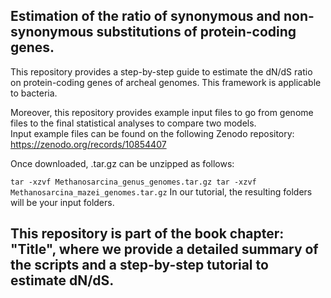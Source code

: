 ## Estimation of the ratio of synonymous and non-synonymous substitutions of protein-coding genes.

This repository provides a step-by-step guide to estimate the dN/dS ratio on protein-coding genes of archeal genomes. This framework is applicable to bacteria.  

Moreover, this repository provides example input files to go from genome files to the final statistical analyses to compare two models.  
Input example files can be found on the following Zenodo repository: https://zenodo.org/records/10854407

Once downloaded, .tar.gz can be unzipped as follows:

``
tar -xzvf Methanosarcina_genus_genomes.tar.gz
tar -xzvf Methanosarcina_mazei_genomes.tar.gz
``
In our tutorial, the resulting folders will be your input folders. 

## This repository is part of the book chapter: "Title", where we provide a detailed summary of the scripts and a step-by-step tutorial to estimate dN/dS.
